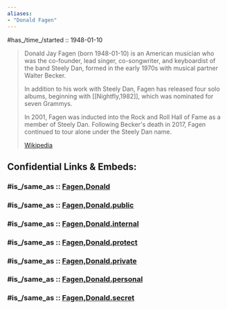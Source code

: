 ```yaml
---
aliases:
- "Donald Fagen"
---
```


#has_/time_/started :: 1948-01-10 

> Donald Jay Fagen (born 1948-01-10) is an American musician who was the co-founder, 
> lead singer, co-songwriter, and keyboardist of the band Steely Dan, 
> formed in the early 1970s with musical partner Walter Becker. 
> 
> In addition to his work with Steely Dan, Fagen has released four solo albums, 
> beginning with [[Nightfly,1982]], which was nominated for seven Grammys. 
>
> In 2001, Fagen was inducted into the Rock and Roll Hall of Fame as a member of Steely Dan. 
> Following Becker's death in 2017, Fagen continued to tour alone under the Steely Dan name.
>
> [Wikipedia](https://en.wikipedia.org/wiki/Donald%20Fagen)


## Confidential Links & Embeds: 

### #is_/same_as :: [Fagen,Donald](/_Standards/Society/Communication/Media/Music/Musician/Music~Band/Steely_Dan/Fagen,Donald.md) 

### #is_/same_as :: [Fagen,Donald.public](/_public/Society/Communication/Media/Music/Musician/Music~Band/Steely_Dan/Fagen,Donald.public.md) 

### #is_/same_as :: [Fagen,Donald.internal](/_internal/Society/Communication/Media/Music/Musician/Music~Band/Steely_Dan/Fagen,Donald.internal.md) 

### #is_/same_as :: [Fagen,Donald.protect](/_protect/Society/Communication/Media/Music/Musician/Music~Band/Steely_Dan/Fagen,Donald.protect.md) 

### #is_/same_as :: [Fagen,Donald.private](/_private/Society/Communication/Media/Music/Musician/Music~Band/Steely_Dan/Fagen,Donald.private.md) 

### #is_/same_as :: [Fagen,Donald.personal](/_personal/Society/Communication/Media/Music/Musician/Music~Band/Steely_Dan/Fagen,Donald.personal.md) 

### #is_/same_as :: [Fagen,Donald.secret](/_secret/Society/Communication/Media/Music/Musician/Music~Band/Steely_Dan/Fagen,Donald.secret.md)

